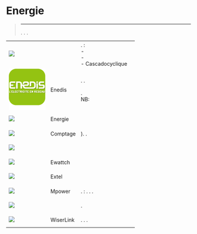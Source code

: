 
# Energie


>****
>. . .
> [](https://market.jeedom.com/index.php?v=d&p=market&type=plugin&categorie=energy) 


| | | | |
|--- | --- | --- | ---|
|<img src="delestage/delestage_icon.png" class="pluginLogo" width="100" />||.  : <br>-  <br>-  <br>- Cascadocyclique|[](delestage/index.md)[](delestage/beta/index.md)<br/>[](https://market.jeedom.com/index.php?v=d&p=market_display&id=2616)<br/>[](delestage/changelog.md)[](delestage/beta/changelog.md)|
|<img src="enedis/enedis_icon.png" class="pluginLogo" width="100" />|Enedis|. . <br/><br/>. <br/>NB: |[](enedis/index.md)[](enedis/beta/index.md)<br/>[](https://market.jeedom.com/index.php?v=d&p=market_display&id=4036)<br/>[](enedis/changelog.md)[](enedis/beta/changelog.md)|
|<img src="energy/energy_icon.png" class="pluginLogo" width="100" />|Energie||[](energy/index.md)[](energy/beta/index.md)<br/>[](https://market.jeedom.com/index.php?v=d&p=market_display&id=54)<br/>[](energy/changelog.md)[](energy/beta/changelog.md)|
|<img src="energy2/energy2_icon.png" class="pluginLogo" width="100" />|Comptage|). .|[](energy2/index.md)[](energy2/beta/index.md)<br/>[](https://market.jeedom.com/index.php?v=d&p=market_display&id=3591)<br/>[](energy2/changelog.md)[](energy2/beta/changelog.md)|
|<img src="envoy/envoy_icon.png" class="pluginLogo" width="100" />|||[](envoy/index.md)[](envoy/beta/index.md)<br/>[](https://market.jeedom.com/index.php?v=d&p=market_display&id=3992)<br/>[](envoy/changelog.md)[](envoy/beta/changelog.md)|
|<img src="ewattch/ewattch_icon.png" class="pluginLogo" width="100" />|Ewattch||[](ewattch/index.md)<br/>[](https://market.jeedom.com/index.php?v=d&p=market_display&id=1668)<br/>[](ewattch/changelog.md)|
|<img src="extel/extel_icon.png" class="pluginLogo" width="100" />|Extel||[](extel/index.md)<br/>[](https://market.jeedom.com/index.php?v=d&p=market_display&id=2979)<br/>[](extel/changelog.md)|
|<img src="mpower/mpower_icon.png" class="pluginLogo" width="100" />|Mpower|.  : . . .|[](mpower/index.md)<br/>[](https://market.jeedom.com/index.php?v=d&p=market_display&id=2181)<br/>[](mpower/changelog.md)|
|<img src="rt2/rt2_icon.png" class="pluginLogo" width="100" />||.|[](rt2/index.md)[](rt2/beta/index.md)<br/>[](https://market.jeedom.com/index.php?v=d&p=market_display&id=2918)<br/>[](rt2/changelog.md)[](rt2/beta/changelog.md)|
|<img src="wiserlink/wiserlink_icon.png" class="pluginLogo" width="100" />|WiserLink|. . .|[](wiserlink/index.md)<br/>[](https://market.jeedom.com/index.php?v=d&p=market_display&id=2938)<br/>[](wiserlink/changelog.md)|
